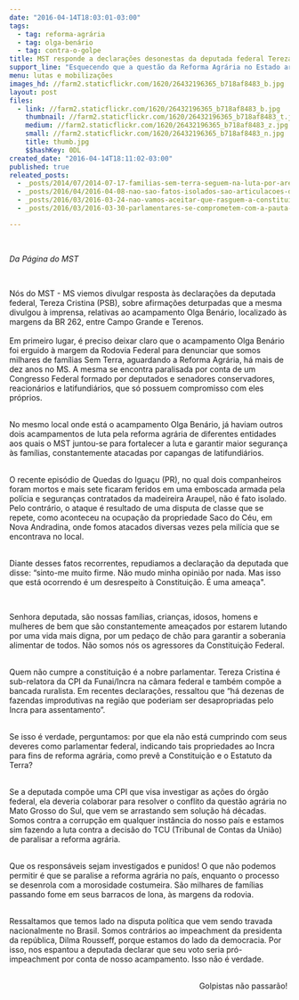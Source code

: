 ```yaml
---
date: "2016-04-14T18:03:01-03:00"
tags:
  - tag: reforma-agrária
  - tag: olga-benário
  - tag: contra-o-golpe
title: MST responde a declarações desonestas da deputada federal Tereza Cristina
support_line: "Esquecendo que a questão da Reforma Agrária no Estado arrasta-se por anos, a deputada tenta justificar seu voto pró golpe como retaliação a criação do acampamento Olga Benário."
menu: lutas e mobilizações
images_hd: //farm2.staticflickr.com/1620/26432196365_b718af8483_b.jpg
layout: post
files:
  - link: //farm2.staticflickr.com/1620/26432196365_b718af8483_b.jpg
    thumbnail: //farm2.staticflickr.com/1620/26432196365_b718af8483_t.jpg
    medium: //farm2.staticflickr.com/1620/26432196365_b718af8483_z.jpg
    small: //farm2.staticflickr.com/1620/26432196365_b718af8483_n.jpg
    title: thumb.jpg
    $$hashKey: 0DL
created_date: "2016-04-14T18:11:02-03:00"
published: true
releated_posts:
  - _posts/2014/07/2014-07-17-familias-sem-terra-seguem-na-luta-por-area-grilada-em-abelardo-luz.md
  - _posts/2016/04/2016-04-08-nao-sao-fatos-isolados-sao-articulacoes-da-classe-dominante-contra-o-povo.md
  - _posts/2016/03/2016-03-24-nao-vamos-aceitar-que-rasguem-a-constituicao-e-sapateiem-na-democracia.md
  - _posts/2016/03/2016-03-30-parlamentares-se-comprometem-com-a-pauta-da-reforma-agraria-e-a-defesa-da-democracia.md

---
```

<p>&nbsp;</p>

<p><em>Da P&aacute;gina do MST </em></p>

<p>&nbsp;</p>

<p>N&oacute;s do MST - MS viemos divulgar resposta &agrave;s declara&ccedil;&otilde;es da deputada federal, Tereza Cristina (PSB), sobre afirma&ccedil;&otilde;es deturpadas que a mesma divulgou &agrave; imprensa, relativas ao acampamento Olga Ben&aacute;rio, localizado &agrave;s margens da BR 262, entre Campo Grande e Terenos.<br />
<br />
Em primeiro lugar, &eacute; preciso deixar claro que o acampamento Olga Ben&aacute;rio foi erguido &agrave; margem da Rodovia Federal para denunciar que somos milhares de fam&iacute;lias Sem Terra, aguardando a Reforma Agr&aacute;ria, h&aacute; mais de dez anos no MS. A mesma se encontra paralisada por conta de um Congresso Federal formado por deputados e senadores conservadores, reacion&aacute;rios e latifundi&aacute;rios, que s&oacute; possuem compromisso com eles pr&oacute;prios.&nbsp;</p>

<p><br />
No mesmo local onde est&aacute; o acampamento Olga Ben&aacute;rio, j&aacute; haviam outros dois acampamentos de luta pela reforma agr&aacute;ria de diferentes entidades aos quais o MST juntou-se para fortalecer a luta e garantir maior seguran&ccedil;a &agrave;s fam&iacute;lias, constantemente atacadas por capangas de latifundi&aacute;rios.&nbsp;</p>

<p><br />
O recente epis&oacute;dio de Quedas do Igua&ccedil;u (PR), no qual dois companheiros foram mortos e mais sete ficaram feridos em uma emboscada armada pela pol&iacute;cia e seguran&ccedil;as contratados da madeireira Araupel, n&atilde;o &eacute; fato isolado. Pelo contr&aacute;rio, o ataque &eacute; resultado de uma disputa de classe que se repete, como aconteceu na ocupa&ccedil;&atilde;o da propriedade Saco do C&eacute;u, em Nova Andradina, onde fomos atacados diversas vezes pela mil&iacute;cia que se encontrava no local.</p>

<p><br />
Diante desses fatos recorrentes, repudiamos a declara&ccedil;&atilde;o da deputada que disse: &ldquo;sinto-me muito firme. N&atilde;o mudo minha opini&atilde;o por nada. Mas isso que est&aacute; ocorrendo &eacute; um desrespeito &agrave; Constitui&ccedil;&atilde;o. &Eacute; uma amea&ccedil;a&quot;.&nbsp;</p>

<p>&nbsp;</p>

<p>Senhora deputada, s&atilde;o nossas fam&iacute;lias, crian&ccedil;as, idosos, homens e mulheres de bem que s&atilde;o constantemente amea&ccedil;ados por estarem lutando por uma vida mais digna, por um peda&ccedil;o de ch&atilde;o para garantir a soberania alimentar de todos. N&atilde;o somos n&oacute;s os agressores da Constitui&ccedil;&atilde;o Federal.&nbsp;</p>

<p><br />
Quem n&atilde;o cumpre a constitui&ccedil;&atilde;o &eacute; a nobre parlamentar. Tereza Cristina &eacute; sub-relatora da CPI da Funai/Incra na c&acirc;mara federal e tamb&eacute;m comp&otilde;e a bancada ruralista. Em recentes declara&ccedil;&otilde;es, ressaltou que &ldquo;h&aacute; dezenas de fazendas improdutivas na regi&atilde;o que poderiam ser desapropriadas pelo Incra para assentamento&rdquo;.&nbsp;</p>

<p><br />
Se isso &eacute; verdade, perguntamos: por que ela n&atilde;o est&aacute; cumprindo com seus deveres como parlamentar federal, indicando tais propriedades ao Incra para fins de reforma agr&aacute;ria, como prev&ecirc; a Constitui&ccedil;&atilde;o e o Estatuto da Terra?&nbsp;</p>

<p><br />
Se a deputada comp&otilde;e uma CPI que visa investigar as a&ccedil;&otilde;es do &oacute;rg&atilde;o federal, ela deveria colaborar para resolver o conflito da quest&atilde;o agr&aacute;ria no Mato Grosso do Sul, que vem se arrastando sem solu&ccedil;&atilde;o h&aacute; d&eacute;cadas.&nbsp;<br />
Somos contra a corrup&ccedil;&atilde;o em qualquer inst&acirc;ncia do nosso pa&iacute;s e estamos sim fazendo a luta contra a decis&atilde;o do TCU (Tribunal de Contas da Uni&atilde;o) de paralisar a reforma agr&aacute;ria.</p>

<p><br />
Que os respons&aacute;veis sejam investigados e punidos! O que n&atilde;o podemos permitir &eacute; que se paralise a reforma agr&aacute;ria no pa&iacute;s, enquanto o processo se desenrola com a morosidade costumeira. S&atilde;o milhares de fam&iacute;lias passando fome em seus barracos de lona, &agrave;s margens da rodovia.</p>

<p><br />
Ressaltamos que temos lado na disputa pol&iacute;tica que vem sendo travada nacionalmente no Brasil. Somos contr&aacute;rios ao impeachment da presidenta da rep&uacute;blica, Dilma Rousseff, porque estamos do lado da democracia. Por isso, nos espantou a deputada declarar que seu voto seria pr&oacute;-impeachment por conta de nosso acampamento. Isso n&atilde;o &eacute; verdade.&nbsp;</p>

<p style="text-align: right;"><br />
Golpistas n&atilde;o passar&atilde;o!&nbsp;</p>

<p>&nbsp;</p>
